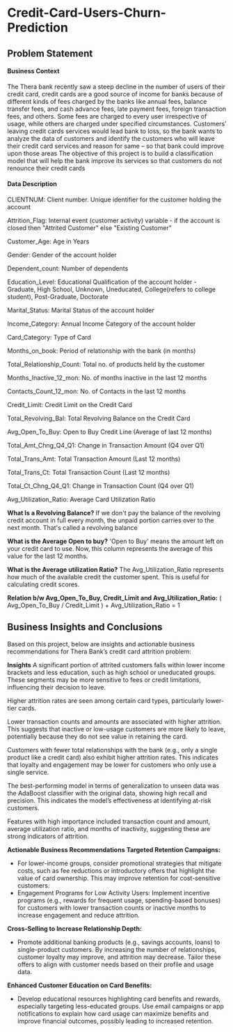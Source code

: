 # Credit-Card-Users-Churn-Prediction

## Problem Statement
#### Business Context
The Thera bank recently saw a steep decline in the number of users of their credit card, credit cards are a good source of income for banks because of different kinds of fees charged by the banks like annual fees, balance transfer fees, and cash advance fees, late payment fees, foreign transaction fees, and others. Some fees are charged to every user irrespective of usage, while others are charged under specified circumstances.
Customers’ leaving credit cards services would lead bank to loss, so the bank wants to analyze the data of customers and identify the customers who will leave their credit card services and reason for same – so that bank could improve upon those areas
The objective of this project is to build a classification model that will help the bank improve its services so that customers do not renounce their credit cards

#### Data Description
CLIENTNUM: Client number. Unique identifier for the customer holding the account

Attrition_Flag: Internal event (customer activity) variable - if the account is closed then "Attrited Customer" else "Existing Customer"

Customer_Age: Age in Years

Gender: Gender of the account holder

Dependent_count: Number of dependents

Education_Level: Educational Qualification of the account holder - Graduate, High School, Unknown, Uneducated, College(refers to college student), Post-Graduate, Doctorate

Marital_Status: Marital Status of the account holder

Income_Category: Annual Income Category of the account holder

Card_Category: Type of Card

Months_on_book: Period of relationship with the bank (in months)

Total_Relationship_Count: Total no. of products held by the customer

Months_Inactive_12_mon: No. of months inactive in the last 12 months

Contacts_Count_12_mon: No. of Contacts in the last 12 months

Credit_Limit: Credit Limit on the Credit Card

Total_Revolving_Bal: Total Revolving Balance on the Credit Card

Avg_Open_To_Buy: Open to Buy Credit Line (Average of last 12 months)

Total_Amt_Chng_Q4_Q1: Change in Transaction Amount (Q4 over Q1)

Total_Trans_Amt: Total Transaction Amount (Last 12 months)

Total_Trans_Ct: Total Transaction Count (Last 12 months)

Total_Ct_Chng_Q4_Q1: Change in Transaction Count (Q4 over Q1)

Avg_Utilization_Ratio: Average Card Utilization Ratio

**What Is a Revolving Balance?**
If we don't pay the balance of the revolving credit account in full every month, the unpaid portion carries over to the next month. That's called a revolving balance

**What is the Average Open to buy?**
'Open to Buy' means the amount left on your credit card to use. Now, this column represents the average of this value for the last 12 months.

**What is the Average utilization Ratio?**
The Avg_Utilization_Ratio represents how much of the available credit the customer spent. This is useful for calculating credit scores.

**Relation b/w Avg_Open_To_Buy, Credit_Limit and Avg_Utilization_Ratio:**
( Avg_Open_To_Buy / Credit_Limit ) + Avg_Utilization_Ratio = 1

## Business Insights and Conclusions
Based on this project, below are insights and actionable business recommendations for Thera Bank’s credit card attrition problem:

**Insights**
A significant portion of attrited customers falls within lower income brackets and less education, such as high school or uneducated groups. These segments may be more sensitive to fees or credit limitations, influencing their decision to leave.

Higher attrition rates are seen among certain card types, particularly lower-tier cards.

Lower transaction counts and amounts are associated with higher attrition. This suggests that inactive or low-usage customers are more likely to leave, potentially because they do not see value in retaining the card.

Customers with fewer total relationships with the bank (e.g., only a single product like a credit card) also exhibit higher attrition rates. This indicates that loyalty and engagement may be lower for customers who only use a single service.

The best-performing model in terms of generalization to unseen data was the AdaBoost classifier with the original data, showing high recall and precision. This indicates the model’s effectiveness at identifying at-risk customers.

Features with high importance included transaction count and amount, average utilization ratio, and months of inactivity, suggesting these are strong indicators of attrition.


**Actionable Business Recommendations**
**Targeted Retention Campaigns:**
- For lower-income groups, consider promotional strategies that mitigate costs, such as fee reductions or introductory offers that highlight the value of card ownership. This may improve retention for cost-sensitive customers.
- Engagement Programs for Low Activity Users: Implement incentive programs (e.g., rewards for frequent usage, spending-based bonuses) for customers with lower transaction counts or inactive months to increase engagement and reduce attrition.
  
**Cross-Selling to Increase Relationship Depth:**
- Promote additional banking products (e.g., savings accounts, loans) to single-product customers. By increasing the number of relationships, customer loyalty may improve, and attrition may decrease. Tailor these offers to align with customer needs based on their profile and usage data.

**Enhanced Customer Education on Card Benefits:**
- Develop educational resources highlighting card benefits and rewards, especially targeting less-educated groups. Use email campaigns or app notifications to explain how card usage can maximize benefits and improve financial outcomes, possibly leading to increased retention.

